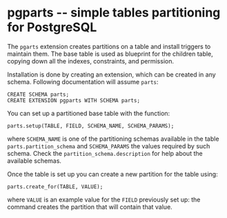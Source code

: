 pgparts -- simple tables partitioning for PostgreSQL
====================================================

The `pgarts` extension creates partitions on a table and install triggers to
maintain them. The base table is used as blueprint for the children table,
copying down all the indexes, constraints, and permission.

Installation is done by creating an extension, which can be created in any
schema. Following documentation will assume `parts`:

    CREATE SCHEMA parts;
    CREATE EXTENSION pgparts WITH SCHEMA parts;

You can set up a partitioned base table with the function:

    parts.setup(TABLE, FIELD, SCHEMA_NAME, SCHEMA_PARAMS);

where `SCHEMA_NAME` is one of the partitioning schemas available in the table
`parts.partition_schema` and `SCHEMA_PARAMS` the values required by such
schema. Check the `partition_schema.description` for help about the available
schemas.

Once the table is set up you can create a new partition for the table using:

    parts.create_for(TABLE, VALUE);

where `VALUE` is an example value for the `FIELD` previously set up: the
command creates the partition that will contain that value.
